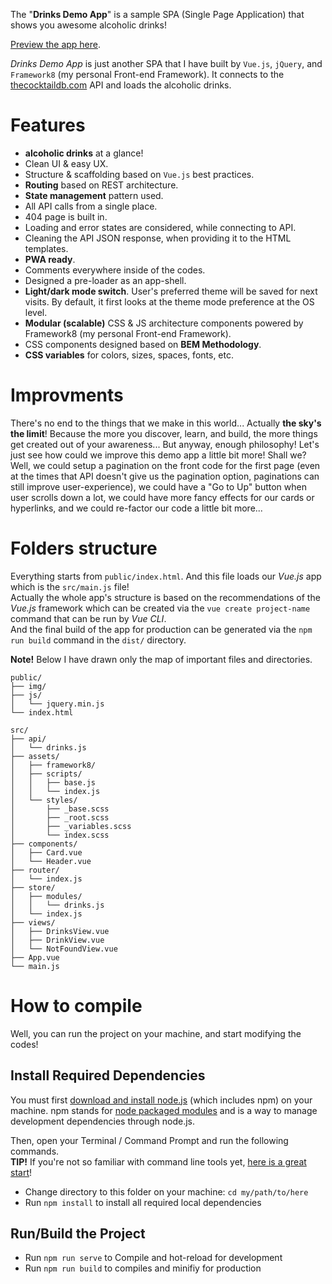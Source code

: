 The "**Drinks Demo App**" is a sample SPA (Single Page Application) that shows you awesome alcoholic drinks!

[Preview the app here](https://imalitavakoli.github.io/drinks-app/).

*Drinks Demo App* is just another SPA that I have built by `Vue.js`, `jQuery`, and `Framework8` (my personal Front-end Framework). It connects to the [thecocktaildb.com](https://www.thecocktaildb.com/api.php) API and loads the alcoholic drinks.




# Features

- **alcoholic drinks** at a glance!
- Clean UI & easy UX.
- Structure & scaffolding based on `Vue.js` best practices.
- **Routing** based on REST architecture.
- **State management** pattern used.
- All API calls from a single place.
- 404 page is built in.
- Loading and error states are considered, while connecting to API.
- Cleaning the API JSON response, when providing it to the HTML templates.
- **PWA ready**.
- Comments everywhere inside of the codes.
- Designed a pre-loader as an app-shell.
- **Light/dark mode switch**. User's preferred theme will be saved for next visits. By default, it first looks at the theme mode preference at the OS level.
- **Modular (scalable)** CSS & JS architecture components powered by Framework8 (my personal Front-end Framework).
- CSS components designed based on **BEM Methodology**.
- **CSS variables** for colors, sizes, spaces, fonts, etc.




# Improvments
There's no end to the things that we make in this world... Actually **the sky's the limit**! Because the more you discover, learn, and build, the more things get created out of your awareness... But anyway, enough philosophy! Let's just see how could we improve this demo app a little bit more! Shall we? Well, we could setup a pagination on the front code for the first page (even at the times that API doesn't give us the pagination option, paginations can still improve user-experience), we could have a "Go to Up" button when user scrolls down a lot, we could have more fancy effects for our cards or hyperlinks, and we could re-factor our code a little bit more... 




# Folders structure

Everything starts from `public/index.html`. And this file loads our *Vue.js* app which is the `src/main.js` file!  
Actually the whole app's structure is based on the recommendations of the *Vue.js* framework which can be created via the `vue create project-name` command that can be run by *Vue CLI*.  
And the final build of the app for production can be generated via the `npm run build` command in the `dist/` directory.

**Note!** Below I have drawn only the map of important files and directories.

```
public/
├── img/
├── js/
│   └── jquery.min.js
└── index.html

src/
├── api/
│   └── drinks.js
├── assets/
│   ├── framework8/
│   ├── scripts/
│   │   ├── base.js
│   │   └── index.js
│   └── styles/
│       ├── _base.scss
│       ├── _root.scss
│       ├── _variables.scss
│       └── index.scss
├── components/
│   ├── Card.vue
│   └── Header.vue
├── router/
│   └── index.js
├── store/
│   ├── modules/
│   │   └── drinks.js
│   └── index.js
├── views/
│   ├── DrinksView.vue
│   ├── DrinkView.vue
│   └── NotFoundView.vue
├── App.vue
└── main.js
```

# How to compile

Well, you can run the project on your machine, and start modifying the codes!


## Install Required Dependencies

You must first [download and install node.js](https://nodejs.org/download/) (which includes npm) on your machine. npm stands for [node packaged modules](https://www.npmjs.com/) and is a way to manage development dependencies through node.js.

Then, open your Terminal / Command Prompt and run the following commands.  
**TIP!** If you're not so familiar with command line tools yet, [here is a great start](http://webdesign.tutsplus.com/series/the-command-line-for-web-design--cms-777)!


- Change directory to this folder on your machine: `cd my/path/to/here`
- Run `npm install` to install all required local dependencies


## Run/Build the Project

- Run `npm run serve` to Compile and hot-reload for development
- Run `npm run build` to compiles and minifiy for production

